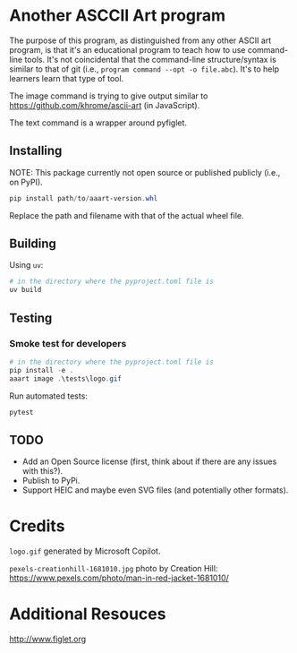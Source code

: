 # Another ASCCII Art program

The purpose of this program, as distinguished from any other ASCII art program,
is that it's an educational program to teach how to use command-line tools.
It's not coincidental that the command-line structure/syntax is
similar to that of git (i.e., `program command --opt -o file.abc`).
It's to help learners learn that type of tool.

The image command is trying to give output similar to https://github.com/khrome/ascii-art (in JavaScript).

The text command is a wrapper around pyfiglet.

## Installing

NOTE: This package currently not open source or published publicly (i.e., on PyPI).

```powershell
pip install path/to/aaart-version.whl
```

Replace the path and filename with that of the actual wheel file.

## Building

Using `uv`:

```powershell
# in the directory where the pyproject.toml file is
uv build
```

## Testing

### Smoke test for developers

```powershell
# in the directory where the pyproject.toml file is
pip install -e .
aaart image .\tests\logo.gif
```

Run automated tests:

```powershell
pytest
```

## TODO

-   Add an Open Source license (first, think about if there are any issues with this?).
-   Publish to PyPi.
-   Support HEIC and maybe even SVG files (and potentially other formats).

# Credits

`logo.gif` generated by Microsoft Copilot.

`pexels-creationhill-1681010.jpg` photo by Creation Hill: https://www.pexels.com/photo/man-in-red-jacket-1681010/

# Additional Resouces

http://www.figlet.org
